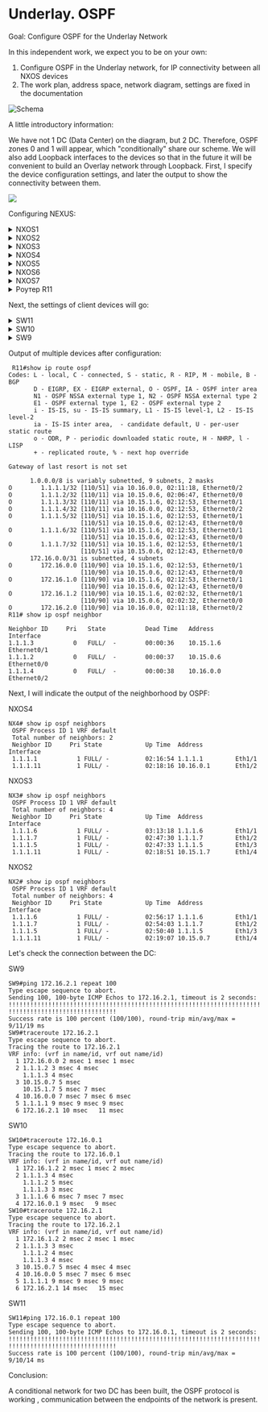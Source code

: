 # Underlay. OSPF

Goal: Configure OSPF for the Underlay Network

In this independent work, we expect you to be on your own:

1. Configure OSPF in the Underlay network, for IP connectivity between all NXOS devices
2. The work plan, address space, network diagram, settings are fixed in the documentation

![Schema](img/Schema.png)

A little introductory information:

We have not 1 DC (Data Center) on the diagram, but 2 DC. Therefore, OSPF zones 0 and 1 will appear, which "conditionally" share our scheme. 
We will also add Loopback interfaces to the devices so that in the future it will be convenient to build an Overlay network through Loopback. First, I specify the device configuration settings, and later the output to show the connectivity between them.

![](img/Schema2.png)

Configuring NEXUS:
 <details>
<summary>NXOS1</summary>
<pre><code>
conf t
! 
hostname NX1
feature ospf
!
router ospf 1
  router-id 1.1.1.1
  passive-interface default
!
interface Ethernet1/1
  no switchport
  medium p2p
  ip unnumbered loopback0
  ip ospf authentication-key OTUS
  ip ospf network point-to-point
  no ip ospf passive-interface
  ip router ospf 1 area 0.0.0.1
  no shutdown
!
interface Ethernet1/2
  no switchport
  ip address 172.16.2.0/31
  ip router ospf 1 area 0.0.0.1
  no shutdown
!
interface loopback0
  ip address 1.1.1.1/24
  ip router ospf 1 area 0.0.0.1
!
end
copy run star 
</code></pre>
</details>


<details>
<summary>NXOS2</summary>
<pre><code>
conf t
!
hostname NX2
feature ospf
!
router ospf 1
  router-id 1.1.1.2
  passive-interface default
!
interface Ethernet1/1
  no switchport
  medium p2p
  ip unnumbered loopback0
  ip ospf authentication-key OTUS
  ip ospf network point-to-point
  no ip ospf passive-interface
  ip router ospf 1 area 0.0.0.0
  no shutdown
!
interface Ethernet1/2
  no switchport
  medium p2p
  ip unnumbered loopback0
  ip ospf authentication-key OTUS
  ip ospf network point-to-point
  no ip ospf passive-interface
  ip router ospf 1 area 0.0.0.0
  no shutdown
!
interface Ethernet1/3
  no switchport
  medium p2p
  ip unnumbered loopback0
  ip ospf authentication-key OTUS
  ip ospf network point-to-point
  no ip ospf passive-interface
  ip router ospf 1 area 0.0.0.0
  no shutdown
!
interface Ethernet1/4
  no switchport
  ip address 10.15.0.6/31
  ip ospf authentication-key OTUS
  ip ospf network point-to-point
  no ip ospf passive-interface
  ip router ospf 1 area 0.0.0.0
  no shutdown
!
interface loopback0
  ip address 1.1.1.2/24
  ip router ospf 1 area 0.0.0.0
!
end
copy run star
</code></pre>
</details>
<details>
  <summary>NXOS3</summary>
<pre><code>
 conf t
!
hostname NX3
feature ospf
!
router ospf 1
  router-id 1.1.1.3
  passive-interface default
!
interface Ethernet1/1
  no switchport
  medium p2p
  ip unnumbered loopback0
  ip ospf authentication-key OTUS
  ip ospf network point-to-point
  no ip ospf passive-interface
  ip router ospf 1 area 0.0.0.0
  no shutdown
!
interface Ethernet1/2
  no switchport
  medium p2p
  ip unnumbered loopback0
  ip ospf authentication-key OTUS
  ip ospf network point-to-point
  no ip ospf passive-interface
  ip router ospf 1 area 0.0.0.0
  no shutdown
!
interface Ethernet1/3
  no switchport
  medium p2p
  ip unnumbered loopback0
  ip ospf authentication-key OTUS
  ip ospf network point-to-point
  no ip ospf passive-interface
  ip router ospf 1 area 0.0.0.0
  no shutdown
!
interface Ethernet1/4
  no switchport
  ip address 10.15.1.6/31
  ip ospf authentication-key OTUS
  ip ospf network point-to-point
  no ip ospf passive-interface
  ip router ospf 1 area 0.0.0.0
  no shutdown
!
interface loopback0
  ip address 1.1.1.3/24
  ip router ospf 1 area 0.0.0.0
!
end
copy run star
</code></pre>
</details>
<details>
  <summary>NXOS4</summary>
<pre><code>
conf t
!
hostname NX4
feature ospf
!
router ospf 1
  router-id 1.1.1.4
  passive-interface default
!
interface Ethernet1/1
  no switchport
  medium p2p
  ip unnumbered loopback0
  ip ospf authentication-key OTUS
  ip ospf network point-to-point
  no ip ospf passive-interface
  ip router ospf 1 area 0.0.0.1
  no shutdown
!
interface Ethernet1/2
  no switchport
  ip address 10.16.0.0/31
  ip ospf authentication-key OTUS
  ip ospf network point-to-point
  no ip ospf passive-interface
  ip router ospf 1 area 0.0.0.1
  no shutdown
!
interface loopback0
  ip address 1.1.1.4/24
  ip router ospf 1 area 0.0.0.1
!
end
copy run star
</code></pre>
</details>
<details>
<summary>NXOS5</summary>
<pre><code>
conf t
!
feature ospf
hostname NX5
!
router ospf 1
  router-id 1.1.1.5
  passive-interface default
!
interface Ethernet1/1
  no switchport
  medium p2p
  ip unnumbered loopback0
  ip ospf authentication-key OTUS
  ip ospf network point-to-point
  no ip ospf passive-interface
  ip router ospf 1 area 0.0.0.0
  no shutdown
!
interface Ethernet1/2
  no switchport
  medium p2p
  ip unnumbered loopback0
  ip ospf authentication-key OTUS
  ip ospf network point-to-point
  no ip ospf passive-interface
  ip router ospf 1 area 0.0.0.0
  no shutdown
!
interface Ethernet1/3
  no switchport
  ip address 172.16.1.2/31
  ip router ospf 1 area 0.0.0.0
  no shutdown
!
interface Ethernet1/4
  no switchport
  medium p2p
  ip unnumbered loopback0
  ip ospf authentication-key OTUS
  ip ospf network point-to-point
  no ip ospf passive-interface
  ip router ospf 1 area 0.0.0.0
  no shutdown
!
interface loopback0
  ip address 1.1.1.5/24
  ip router ospf 1 area 0.0.0.0
!
end
copy run star
 </code></pre>
</details>
<details>
<summary>NXOS6</summary>
<pre><code>
conf t
!
feature ospf
hostname NX6
!
router ospf 1
  router-id 1.1.1.6
  passive-interface default
!
interface Ethernet1/1
  no switchport
  medium p2p
  ip unnumbered loopback0
  ip ospf authentication-key OTUS
  ip ospf network point-to-point
  no ip ospf passive-interface
  ip router ospf 1 area 0.0.0.0
  no shutdown
!
interface Ethernet1/2
  no switchport
  medium p2p
  ip unnumbered loopback0
  ip ospf authentication-key OTUS
  ip ospf network point-to-point
  no ip ospf passive-interface
  ip router ospf 1 area 0.0.0.0
  no shutdown
!
interface Ethernet1/3
  no switchport
  ip address 172.16.0.0/31
  ip router ospf 1 area 0.0.0.0
  no shutdown
!
interface loopback0
  ip address 1.1.1.6/24
  ip router ospf 1 area 0.0.0.0
!
end
copy run star
 </code></pre>
</details>
<details>
<summary>NXOS7</summary>
<pre><code>
conf t
hostname NX7
feature ospf
!
router ospf 1
  router-id 1.1.1.7
  passive-interface default
!
interface Ethernet1/1
  no switchport
  medium p2p
  ip unnumbered loopback0
  ip ospf authentication-key OTUS
  ip ospf network point-to-point
  no ip ospf passive-interface
  ip router ospf 1 area 0.0.0.0
  no shutdown
!
interface Ethernet1/2
  no switchport
  medium p2p
  ip unnumbered loopback0
  ip ospf authentication-key OTUS
  ip ospf network point-to-point
  no ip ospf passive-interface
  ip router ospf 1 area 0.0.0.0
  no shutdown
!
interface Ethernet1/3
  no switchport
  medium p2p
  ip unnumbered loopback0
  ip ospf authentication-key OTUS
  ip ospf network point-to-point
  no ip ospf passive-interface
  ip router ospf 1 area 0.0.0.0
  no shutdown
!
interface Ethernet1/4
  no switchport
  ip address 172.16.1.0/31
  ip router ospf 1 area 0.0.0.0
  no shutdown
!
interface loopback0
  ip address 1.1.1.7/24
  ip router ospf 1 area 0.0.0.0
!
end
copy run star
</code></pre>
</details>
<details>
<summary>Роутер R11</summary>
<pre><code>
enable
configure terminal
!
hostname R11
line con 0
exec-t 0 0
exit
no ip domain loo
!
router ospf 1
router-id 1.1.1.11
!
interface e0/0
ip addr 10.15.0.7 255.255.255.254
ip ospf authentication-key OTUS
ip ospf 1 area 0
ip ospf network point-to-point
duplex full
no sh
exit
!
interface e0/1
ip addr 10.15.1.7 255.255.255.254
ip ospf authentication-key OTUS
ip ospf 1 area 0
ip ospf network point-to-point
duplex full
no sh
exit
!
interface e0/2
ip addr 10.16.0.1 255.255.255.254
ip ospf authentication-key OTUS
ip ospf network point-to-point
ip ospf 1 area 1
duplex full
no sh
!
interface loopback0
ip address 1.1.1.11 255.255.255.0
ip ospf 1 area 0
!
end
wr
</code></pre>
</details>
 

Next, the settings of client devices will go:

<details>
<summary>SW11</summary>
<pre><code>
enable
configure terminal
!
hostname SW11
line con 0
exec-t 0 0
exit
no ip domain loo
!
interface e0/0
no sw
ip addr 172.16.2.1 255.255.255.254
duplex full
no sh
exit
!
ip route 0.0.0.0 0.0.0.0 172.16.2.0 
end
wr
 </code></pre>
</details>
<details>
<summary>SW10</summary>
<pre><code>
enable
configure terminal
!
hostname SW10
line con 0
exec-t 0 0
exit
no ip domain loo
!
interface e0/0
no sw
ip addr 172.16.1.3 255.255.255.254
duplex full
no sh
exit
!
interface e0/1
no sw
ip addr 172.16.1.1 255.255.255.254
duplex full
no sh
exit
!
!
ip sla 1
icmp-echo 172.16.1.2 source-interface e0/0
frequency 10
ip sla schedule 1 start-time now life forever 
track 1 ip sla 1 reachability
ip route 0.0.0.0 0.0.0.0 172.16.1.2 track 1
!
ip route 0.0.0.0 0.0.0.0 172.16.1.0 10
end
wr
</code></pre>
</details> 
<details>
<summary>SW9</summary>
<pre><code>
enable
configure terminal
!
hostname SW9
line con 0
exec-t 0 0
exit
no ip domain loo
!
interface e0/0
no sw
ip addr 172.16.0.1 255.255.255.254
duplex full
no sh
exit
!
ip route 0.0.0.0 0.0.0.0 172.16.0.0 
end
wr
</code></pre>
</details> 

Output of multiple devices after configuration:

```
 R11#show ip route ospf    
Codes: L - local, C - connected, S - static, R - RIP, M - mobile, B - BGP
       D - EIGRP, EX - EIGRP external, O - OSPF, IA - OSPF inter area 
       N1 - OSPF NSSA external type 1, N2 - OSPF NSSA external type 2
       E1 - OSPF external type 1, E2 - OSPF external type 2
       i - IS-IS, su - IS-IS summary, L1 - IS-IS level-1, L2 - IS-IS level-2
       ia - IS-IS inter area,  - candidate default, U - per-user static route
       o - ODR, P - periodic downloaded static route, H - NHRP, l - LISP
       + - replicated route, % - next hop override

Gateway of last resort is not set

      1.0.0.0/8 is variably subnetted, 9 subnets, 2 masks
O        1.1.1.1/32 [110/51] via 10.16.0.0, 02:11:18, Ethernet0/2
O        1.1.1.2/32 [110/11] via 10.15.0.6, 02:06:47, Ethernet0/0
O        1.1.1.3/32 [110/11] via 10.15.1.6, 02:12:53, Ethernet0/1
O        1.1.1.4/32 [110/11] via 10.16.0.0, 02:12:53, Ethernet0/2
O        1.1.1.5/32 [110/51] via 10.15.1.6, 02:12:53, Ethernet0/1
                    [110/51] via 10.15.0.6, 02:12:43, Ethernet0/0
O        1.1.1.6/32 [110/51] via 10.15.1.6, 02:12:53, Ethernet0/1
                    [110/51] via 10.15.0.6, 02:12:43, Ethernet0/0
O        1.1.1.7/32 [110/51] via 10.15.1.6, 02:12:53, Ethernet0/1
                    [110/51] via 10.15.0.6, 02:12:43, Ethernet0/0
      172.16.0.0/31 is subnetted, 4 subnets
O        172.16.0.0 [110/90] via 10.15.1.6, 02:12:53, Ethernet0/1
                    [110/90] via 10.15.0.6, 02:12:43, Ethernet0/0
O        172.16.1.0 [110/90] via 10.15.1.6, 02:12:53, Ethernet0/1
                    [110/90] via 10.15.0.6, 02:12:43, Ethernet0/0
O        172.16.1.2 [110/90] via 10.15.1.6, 02:02:32, Ethernet0/1
                    [110/90] via 10.15.0.6, 02:02:32, Ethernet0/0
O        172.16.2.0 [110/90] via 10.16.0.0, 02:11:18, Ethernet0/2
R11# show ip ospf neighbor

Neighbor ID     Pri   State           Dead Time   Address         Interface
1.1.1.3           0   FULL/  -        00:00:36    10.15.1.6       Ethernet0/1
1.1.1.2           0   FULL/  -        00:00:37    10.15.0.6       Ethernet0/0
1.1.1.4           0   FULL/  -        00:00:38    10.16.0.0       Ethernet0/2
```


Next, I will indicate the output of the neighborhood by OSPF:

NXOS4

```
NX4# show ip ospf neighbors 
 OSPF Process ID 1 VRF default
 Total number of neighbors: 2
 Neighbor ID     Pri State            Up Time  Address         Interface
 1.1.1.1           1 FULL/ -          02:16:54 1.1.1.1         Eth1/1 
 1.1.1.11          1 FULL/ -          02:18:16 10.16.0.1       Eth1/2 
```

NXOS3

```
NX3# show ip ospf neighbors 
 OSPF Process ID 1 VRF default
 Total number of neighbors: 4
 Neighbor ID     Pri State            Up Time  Address         Interface
 1.1.1.6           1 FULL/ -          03:13:18 1.1.1.6         Eth1/1 
 1.1.1.7           1 FULL/ -          02:47:30 1.1.1.7         Eth1/2 
 1.1.1.5           1 FULL/ -          02:47:33 1.1.1.5         Eth1/3 
 1.1.1.11          1 FULL/ -          02:18:51 10.15.1.7       Eth1/4
```


NXOS2

```
NX2# show ip ospf neighbors 
 OSPF Process ID 1 VRF default
 Total number of neighbors: 4
 Neighbor ID     Pri State            Up Time  Address         Interface
 1.1.1.6           1 FULL/ -          02:56:17 1.1.1.6         Eth1/1 
 1.1.1.7           1 FULL/ -          02:54:03 1.1.1.7         Eth1/2 
 1.1.1.5           1 FULL/ -          02:50:40 1.1.1.5         Eth1/3 
 1.1.1.11          1 FULL/ -          02:19:07 10.15.0.7       Eth1/4
```

Let's check the connection between the DC:

SW9

```
SW9#ping 172.16.2.1 repeat 100
Type escape sequence to abort.
Sending 100, 100-byte ICMP Echos to 172.16.2.1, timeout is 2 seconds:
!!!!!!!!!!!!!!!!!!!!!!!!!!!!!!!!!!!!!!!!!!!!!!!!!!!!!!!!!!!!!!!!!!!!!!
!!!!!!!!!!!!!!!!!!!!!!!!!!!!!!
Success rate is 100 percent (100/100), round-trip min/avg/max = 9/11/19 ms
SW9#traceroute 172.16.2.1
Type escape sequence to abort.
Tracing the route to 172.16.2.1
VRF info: (vrf in name/id, vrf out name/id)
  1 172.16.0.0 2 msec 1 msec 1 msec
  2 1.1.1.2 3 msec 4 msec
    1.1.1.3 4 msec
  3 10.15.0.7 5 msec
    10.15.1.7 5 msec 7 msec
  4 10.16.0.0 7 msec 7 msec 6 msec
  5 1.1.1.1 9 msec 9 msec 9 msec
  6 172.16.2.1 10 msec   11 msec
```
SW10

```
SW10#traceroute 172.16.0.1
Type escape sequence to abort.
Tracing the route to 172.16.0.1
VRF info: (vrf in name/id, vrf out name/id)
  1 172.16.1.2 2 msec 1 msec 2 msec
  2 1.1.1.3 4 msec
    1.1.1.2 5 msec
    1.1.1.3 3 msec
  3 1.1.1.6 6 msec 7 msec 7 msec
  4 172.16.0.1 9 msec   9 msec
SW10#traceroute 172.16.2.1
Type escape sequence to abort.
Tracing the route to 172.16.2.1
VRF info: (vrf in name/id, vrf out name/id)
  1 172.16.1.2 2 msec 2 msec 1 msec
  2 1.1.1.3 3 msec
    1.1.1.2 4 msec
    1.1.1.3 4 msec
  3 10.15.0.7 5 msec 4 msec 4 msec
  4 10.16.0.0 5 msec 7 msec 6 msec
  5 1.1.1.1 9 msec 9 msec 9 msec
  6 172.16.2.1 14 msec   15 msec
```
SW11

```
SW11#ping 172.16.0.1 repeat 100
Type escape sequence to abort.
Sending 100, 100-byte ICMP Echos to 172.16.0.1, timeout is 2 seconds:
!!!!!!!!!!!!!!!!!!!!!!!!!!!!!!!!!!!!!!!!!!!!!!!!!!!!!!!!!!!!!!!!!!!!!!
!!!!!!!!!!!!!!!!!!!!!!!!!!!!!!
Success rate is 100 percent (100/100), round-trip min/avg/max = 9/10/14 ms
```

Conclusion:

A conditional network for two DC has been built, the OSPF protocol is working , communication between the endpoints of the network is present.